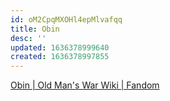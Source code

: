 ```yaml
---
id: oM2CpqMXOHl4epMlvafqq
title: Obin
desc: ''
updated: 1636378999640
created: 1636378997855
---
```


[Obin | Old Man's War Wiki | Fandom](https://oldmanswar.fandom.com/wiki/Obin#:~:text=The%20Obin%20are%20a%20hermaphroditic,utterly%20conquered%20the%20enemy%20species.&text=The%20Consu%20uplifted%20the%20Obin,intelligence%20but%20not%20individual%20consciousness.)
